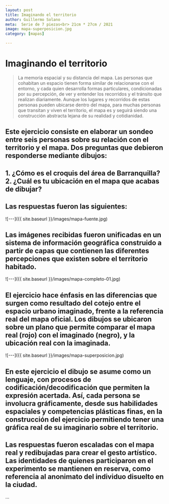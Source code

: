 ```yaml
---
layout: post
title: Imaginando el territorio
author: Guillermo Solano
meta:  Serie de 7 piezas<br> 21cm * 27cm / 2021
image: mapa-superposicion.jpg
category: [mapas]

---
```


# Imaginando el territorio

> La memoria espacial y su distancia del mapa. Las personas que cohabitan un espacio tienen forma similar de relacionarse con el entorno, y cada quien desarrolla formas particulares, condicionadas por su percepción, de ver y entender los recorridos y el tránsito que realizan diariamente. Aunque los lugares y recorridos de estas personas pueden ubicarse dentro del mapa, para muchas personas que transitan y viven el territorio, el mapa es y seguirá siendo una construcción abstracta lejana de su realidad y cotidianidad.

## Este ejercicio consiste en elaborar un sondeo entre seis personas sobre su relación con el territorio y el mapa. Dos preguntas que debieron responderse mediante dibujos:

## 1. ¿Cómo es el croquis del área de Barranquilla?<br> 2. ¿Cuál es tu ubicación en el mapa que acabas de dibujar?

## Las respuestas fueron las siguientes:

![---]({{ site.baseurl }}/images/mapa-fuente.jpg)


## Las imágenes recibidas fueron unificadas en un sistema de información geográfica construido a partir de capas que contienen las diferentes percepciones que existen sobre el territorio habitado.

![---]({{ site.baseurl }}/images/mapa-completo-01.jpg)

## El ejercicio hace énfasis en las diferencias que surgen como resultado del cotejo entre el espacio urbano imaginado, frente a la referencia real del mapa oficial. Los dibujos se ubicaron sobre un plano que permite comparar el mapa real (rojo) con el imaginado (negro), y la ubicación real con la imaginada.

![---]({{ site.baseurl }}/images/mapa-superposicion.jpg)

## En este ejercicio el dibujo se asume como un lenguaje, con procesos de codificación/decodificación que permiten la expresión acertada. Así, cada persona se involucra gráficamente, desde sus habilidades espaciales y competencias plásticas finas, en la construcción del ejercicio permitiendo tener una gráfica real de su imaginario sobre el territorio.

## Las respuestas fueron escaladas con el mapa real y redibujadas para crear el gesto artístico. Las identidades de quienes participaron en el experimento se mantienen en reserva, como referencia al anonimato del individuo disuelto en la ciudad.

…
